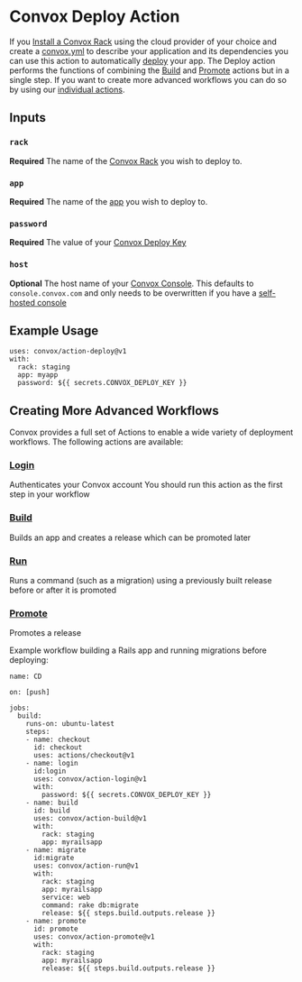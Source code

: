 # Convox Deploy Action
If you [Install a Convox Rack](https://github.com/convox/installer) using the cloud provider of your choice and create a [convox.yml](https://docs.convox.com/application/convox-yml) to describe your application and its dependencies you can use this action to automatically [deploy](https://docs.convox.com/introduction/getting-started#deploy-your-application) your app.
The Deploy action performs the functions of combining the [Build](https://github.com/convox/action-build) and [Promote](https://github.com/convox/action-promote) actions but in a single step. If you want to create more advanced workflows you can do so by using our [individual actions](#creating-more-advanced-workflows).

## Inputs
### `rack`
**Required** The name of the [Convox Rack](https://docs.convox.com/introduction/rack) you wish to deploy to.
### `app`
**Required** The name of the [app](https://docs.convox.com/deployment/creating-an-application) you wish to deploy to.
### `password`
**Required** The value of your [Convox Deploy Key](https://docs.convox.com/console/deploy-keys)
### `host`
**Optional** The host name of your [Convox Console](https://docs.convox.com/introduction/console). This defaults to `console.convox.com` and only needs to be overwritten if you have a [self-hosted console](https://docs.convox.com/reference/hipaa-compliance#run-a-private-convox-console)


## Example Usage
```
uses: convox/action-deploy@v1
with:
  rack: staging
  app: myapp
  password: ${{ secrets.CONVOX_DEPLOY_KEY }}
```

## Creating More Advanced Workflows
Convox provides a full set of Actions to enable a wide variety of deployment workflows. The following actions are available:
### [Login](https://github.com/convox/action-login)
Authenticates your Convox account You should run this action as the first step in your workflow
### [Build](https://github.com/convox/action-build)
Builds an app and creates a release which can be promoted later
### [Run](https://github.com/convox/action-run) 
Runs a command (such as a migration) using a previously built release before or after it is promoted
### [Promote](https://github.com/convox/action-promote)
Promotes a release 

Example workflow building a Rails app and running migrations before deploying:
```
name: CD

on: [push]

jobs:
  build:
    runs-on: ubuntu-latest
    steps:
    - name: checkout
      id: checkout
      uses: actions/checkout@v1
    - name: login
      id:login
      uses: convox/action-login@v1
      with:
        password: ${{ secrets.CONVOX_DEPLOY_KEY }}
    - name: build
      id: build
      uses: convox/action-build@v1
      with:
        rack: staging
        app: myrailsapp
    - name: migrate
      id:migrate
      uses: convox/action-run@v1
      with:
        rack: staging
        app: myrailsapp
        service: web
        command: rake db:migrate
        release: ${{ steps.build.outputs.release }}
    - name: promote
      id: promote
      uses: convox/action-promote@v1
      with:
        rack: staging
        app: myrailsapp
        release: ${{ steps.build.outputs.release }}


```